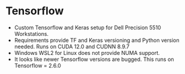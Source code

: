 # Tensorflow 
- Custom Tensorflow and Keras setup for Dell Precision 5510 Workstations.
- Requirements provide TF and Keras versioning and Python version needed. Runs on CUDA 12.0 and CUDNN 8.9.7
- Windows WSL2 for Linux does not provide NUMA support.
- It looks like newer Tensorflow versions are bugged. This runs on Tensorflow = 2.6.0
